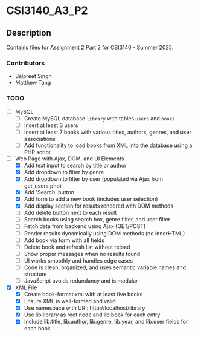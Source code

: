 # CSI3140_A3_P2

## Description

Contains files for Assignment 2 Part 2 for CSI3140 - Summer 2025. 

### Contributors

- Balpreet Singh
- Matthew Tang

### TODO
- [ ] MySQL
    - [ ] Create MySQL database `library` with tables `users` and `books`
    - [ ] Insert at least 3 users
    - [ ] Insert at least 7 books with various titles, authors, genres, and user associations
    - [ ] Add functionality to load books from XML into the database using a PHP script

- [ ] Web Page with Ajax, DOM, and UI Elements
    - [x] Add text input to search by title or author
    - [x] Add dropdown to filter by genre
    - [x] Add dropdown to filter by user (populated via Ajax from get_users.php)
    - [x] Add 'Search' button
    - [x] Add form to add a new book (includes user selection)
    - [x] Add display section for results rendered with DOM methods
    - [ ] Add delete button next to each result
    - [ ] Search books using search box, genre filter, and user filter
    - [ ] Fetch data from backend using Ajax (GET/POST)
    - [ ] Render results dynamically using DOM methods (no innerHTML)
    - [ ] Add book via form with all fields
    - [ ] Delete book and refresh list without reload
    - [ ] Show proper messages when no results found
    - [ ] UI works smoothly and handles edge cases
    - [ ] Code is clean, organized, and uses semantic variable names and structure
    - [ ] JavaScript avoids redundancy and is modular

- [x] XML File
    - [x] Create book-format.xml with at least five books
    - [x] Ensure XML is well-formed and valid
    - [x] Use namespace with URI: http://localhost/library
    - [x] Use lib:library as root node and lib:book for each entry
    - [x] Include lib:title, lib:author, lib:genre, lib:year, and lib:user fields for each book